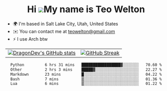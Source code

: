 <div align="center">
  
# Hi ![](https://user-images.githubusercontent.com/18350557/176309783-0785949b-9127-417c-8b55-ab5a4333674e.gif)My name is Teo Welton
</div>

*   🌍  I'm based in Salt Lake City, Utah, United States
*   ✉️  You can contact me at [teowelton@gmail.com](mailto:teowelton@gmail.com)
*   ⚡  I use Arch btw

<div align="center">

|||
|:-------------------------:|:-------------------------:|
| [![DragonDev's GitHub stats](https://github-readme-stats.vercel.app/api?username=DragonDev07&bg_color=1e1e2e&text_color=cdd6f4&icon_color=cba6f7&title_color=94e2d5)](https://github.com/DragonDev07) | [![GitHub Streak](https://streak-stats.demolab.com?user=DragonDev07&theme=catppuccin-mocha)](https://git.io/streak-stats) |

<!--START_SECTION:waka-->

```txt
Python         6 hrs 31 mins   █████████████████▓░░░░░░░   70.60 %
Other          2 hrs 3 mins    █████▓░░░░░░░░░░░░░░░░░░░   22.27 %
Markdown       23 mins         █░░░░░░░░░░░░░░░░░░░░░░░░   04.22 %
Bash           7 mins          ▒░░░░░░░░░░░░░░░░░░░░░░░░   01.36 %
Lua            6 mins          ▒░░░░░░░░░░░░░░░░░░░░░░░░   01.22 %
```

<!--END_SECTION:waka-->

</div>

